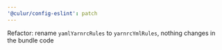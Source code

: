 ```yaml
---
'@culur/config-eslint': patch
---
```


Refactor: rename `yamlYarnrcRules` to `yarnrcYmlRules`, nothing changes in the bundle code
